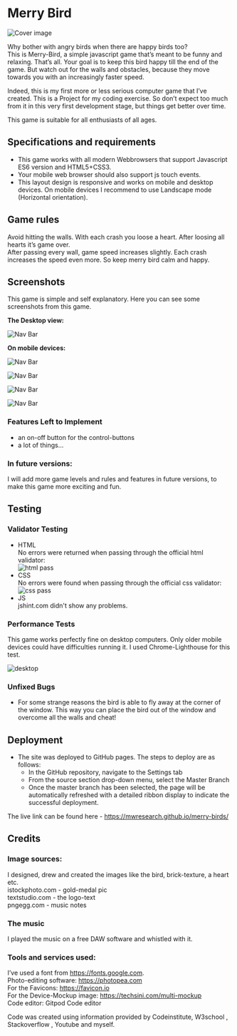# Merry Bird

![Cover image](https://mwresearch.github.io/merry-birds/doc_assets/cover.webp)

Why bother with angry birds when there are happy birds too?  
This is Merry-Bird, a simple javascript game that’s meant to be funny and relaxing. That’s all.
Your goal is to keep this bird happy till the end of the game. But watch out for the walls and obstacles, because they move towards you with an increasingly faster speed.

Indeed, this is my first more or less serious computer game that I’ve created. This is a Project for my coding exercise. So don’t expect too much from it in this very first development stage, but things get better over time.

This game is suitable for all enthusiasts of all ages.

## Specifications and requirements

- This game works with all modern Webbrowsers that support Javascript ES6 version and HTML5+CSS3.
- Your mobile web browser should also support js touch events.
- This layout design is responsive and works on mobile and desktop devices. On mobile devices I recommend to use Landscape mode (Horizontal orientation).

## Game rules 

Avoid hitting the walls. With each crash you loose a heart.   After loosing all hearts it’s game over.  
After passing every wall, game speed increases slightly.  Each crash increases the speed even more.
So keep merry bird calm and happy.

## Screenshots

This game is simple and self explanatory. Here you can see some screenshots from this game.

__The Desktop view:__

![Nav Bar](https://mwresearch.github.io/merry-birds/doc_assets/dekstop-view.jpeg)

__On mobile devices:__

![Nav Bar](https://mwresearch.github.io/merry-birds/doc_assets/mobile-view.png)

![Nav Bar](https://mwresearch.github.io/merry-birds/doc_assets/start-message.jpeg)

![Nav Bar](https://mwresearch.github.io/merry-birds/doc_assets/hit-message.jpeg)

![Nav Bar](https://mwresearch.github.io/merry-birds/doc_assets/won-message.jpeg)

### Features Left to Implement

- an on-off button for the control-buttons
- a lot of things...

### In future versions:
I will add more game levels and rules and features in future versions, to make this game more exciting and fun. 

## Testing 

### Validator Testing 

- HTML  
No errors were returned when passing through the official html validator:   
![html pass](https://mwresearch.github.io/merry-birds/doc_assets/html-valid.png)
- CSS  
No errors were found when passing through the official  css validator:  
![css pass](https://mwresearch.github.io/merry-birds/doc_assets/css-valid.png)
- JS  
jshint.com didn't show any problems.

### Performance Tests

This game works perfectly fine on desktop computers. Only older mobile devices could have difficulties running it. 
I used Chrome-Lighthouse for this test.  

![desktop](https://mwresearch.github.io/merry-birds/doc_assets/lighthouse-desktop.png)

### Unfixed Bugs

- For some strange reasons the bird is able to fly away at the corner of the window. This way you can place the bird out of the window and overcome all the walls and cheat!

## Deployment 

- The site was deployed to GitHub pages. The steps to deploy are as follows: 
  - In the GitHub repository, navigate to the Settings tab 
  - From the source section drop-down menu, select the Master Branch
  - Once the master branch has been selected, the page will be automatically refreshed with a detailed ribbon display to indicate the successful deployment. 

The live link can be found here - https://mwresearch.github.io/merry-birds/


## Credits 

### Image sources: 
I designed, drew and created the images like the bird, brick-texture, a heart etc.  
istockphoto.com - gold-medal pic  
textstudio.com - the logo-text  
pngegg.com - music notes


### The music
I played the music on a free DAW software and whistled with it.

### Tools and services used:
I’ve used a font from https://fonts.google.com.   
Photo-editing software: https://photopea.com  
For the Favicons: https://favicon.io  
For the Device-Mockup image: https://techsini.com/multi-mockup  
Code editor: Gitpod Code editor  

Code was created using information provided by Codeinstitute, W3school , Stackoverflow , Youtube and myself.

